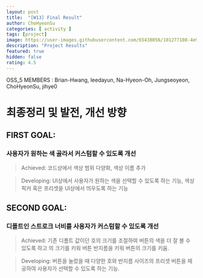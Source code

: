 ```yaml
---	
layout: post	
title:  "[W13] Final Result"	
author: ChoHyeonSu
categories: [ activity ]	
tags: [project]
image: https://user-images.githubusercontent.com/65438056/101277108-4e978480-37f5-11eb-8e29-b34067d07a21.jpg
description: "Project Results"	
featured: true	
hidden: false	
rating: 4.5
---	
```


OSS_5 MEMBERS : Brian-Hwang, leedayun, Na-Hyeon-Oh, Jungseoyeon, ChoHyeonSu, jihye0

# 최종정리 및 발전, 개선 방향

## FIRST GOAL: 
### <Color Customization> 사용자가 원하는 색 골라서 커스텀할 수 있도록 개선

> Achieved: 코드상에서 색상 범위 다양화, 색상 이름 추가

> Developing: UI상에서 사용자가 원하는 색을 선택할 수 있도록 하는 기능, 색상 픽커 혹은 프리셋을 UI상에서 띄우도록 하는 기능

## SECOND GOAL: 
### <Stroke Width Customization> 디폴트인 스트로크 너비를 사용자가 커스텀할 수 있도록 개선

> Achieved: 기존 디폴트 값이던 호의 크기를 조절하여 버튼의 색을 더 잘 볼 수 있도록 하고 의 크기를 키워 버튼 반지름을 키워 버튼의 크기를 키움.

> Developing: 버튼을 눌렀을 때 다양한 호와 반지름 사이즈의 프리셋 버튼을 제공하여 사용자가 선택할 수 있도록 하는 기능.



